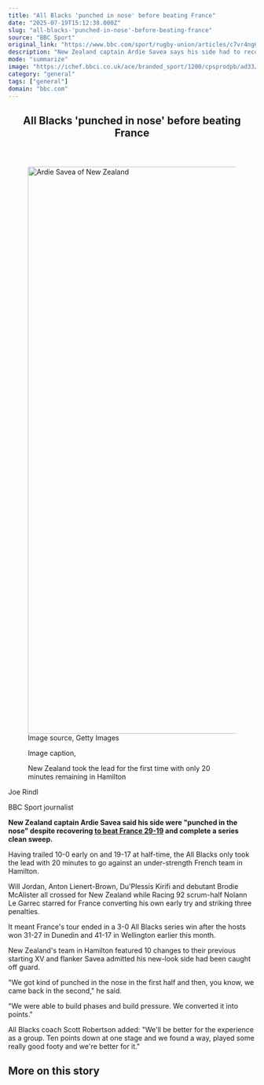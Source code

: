```yaml
---
title: "All Blacks 'punched in nose' before beating France"
date: "2025-07-19T15:12:38.000Z"
slug: "all-blacks-'punched-in-nose'-before-beating-france"
source: "BBC Sport"
original_link: "https://www.bbc.com/sport/rugby-union/articles/c7vr4ng6042o"
description: "New Zealand captain Ardie Savea says his side had to recover from a tough first to beat France 29-19 and complete a series clean sweep."
mode: "summarize"
image: "https://ichef.bbci.co.uk/ace/branded_sport/1200/cpsprodpb/ad33/live/dfbc6ef0-64b2-11f0-af20-030418be2ca5.jpg"
category: "general"
tags: ["general"]
domain: "bbc.com"
---
```

<div id="readability-page-1" class="page"><div><main id="main-content" data-testid="main-content"><article id="urn-bbc-ares--article-c7vr4ng6042o"><header data-component="headline-block"><h2 id="main-heading" type="headline" tabindex="-1"><span role="text">All Blacks 'punched in nose' before beating France</span></h2></header><div data-component="image-block"><figure><p><span><picture><source srcset="https://ichef.bbci.co.uk/ace/standard/240/cpsprodpb/ad33/live/dfbc6ef0-64b2-11f0-af20-030418be2ca5.jpg.webp 240w, https://ichef.bbci.co.uk/ace/standard/320/cpsprodpb/ad33/live/dfbc6ef0-64b2-11f0-af20-030418be2ca5.jpg.webp 320w, https://ichef.bbci.co.uk/ace/standard/480/cpsprodpb/ad33/live/dfbc6ef0-64b2-11f0-af20-030418be2ca5.jpg.webp 480w, https://ichef.bbci.co.uk/ace/standard/624/cpsprodpb/ad33/live/dfbc6ef0-64b2-11f0-af20-030418be2ca5.jpg.webp 624w, https://ichef.bbci.co.uk/ace/standard/800/cpsprodpb/ad33/live/dfbc6ef0-64b2-11f0-af20-030418be2ca5.jpg.webp 800w, https://ichef.bbci.co.uk/ace/standard/976/cpsprodpb/ad33/live/dfbc6ef0-64b2-11f0-af20-030418be2ca5.jpg.webp 976w" type="image/webp"><img alt="Ardie Savea of New Zealand" src="https://ichef.bbci.co.uk/ace/standard/2048/cpsprodpb/ad33/live/dfbc6ef0-64b2-11f0-af20-030418be2ca5.jpg" srcset="https://ichef.bbci.co.uk/ace/standard/240/cpsprodpb/ad33/live/dfbc6ef0-64b2-11f0-af20-030418be2ca5.jpg 240w, https://ichef.bbci.co.uk/ace/standard/320/cpsprodpb/ad33/live/dfbc6ef0-64b2-11f0-af20-030418be2ca5.jpg 320w, https://ichef.bbci.co.uk/ace/standard/480/cpsprodpb/ad33/live/dfbc6ef0-64b2-11f0-af20-030418be2ca5.jpg 480w, https://ichef.bbci.co.uk/ace/standard/624/cpsprodpb/ad33/live/dfbc6ef0-64b2-11f0-af20-030418be2ca5.jpg 624w, https://ichef.bbci.co.uk/ace/standard/800/cpsprodpb/ad33/live/dfbc6ef0-64b2-11f0-af20-030418be2ca5.jpg 800w, https://ichef.bbci.co.uk/ace/standard/976/cpsprodpb/ad33/live/dfbc6ef0-64b2-11f0-af20-030418be2ca5.jpg 976w" width="2048" height="1152.234003656307"></picture></span><span role="text"><span>Image source, </span>Getty Images</span></p><figcaption><span>Image caption, </span><p>New Zealand took the lead for the first time with only 20 minutes remaining in Hamilton</p></figcaption></figure></div><div data-component="byline-block"><p>Joe Rindl</p><p>BBC Sport journalist</p></div><div data-component="text-block"><p><b>New Zealand captain Ardie Savea said his side were "punched in the nose" despite recovering </b><a href="https://www.bbc.com/sport/rugby-union/match/EVP4735206"><b>to beat France 29-19</b></a><b> and complete a series clean sweep.</b></p><p>Having trailed 10-0 early on and 19-17 at half-time, the All Blacks only took the lead with 20 minutes to go against an under-strength French team in Hamilton.</p><p>Will Jordan, Anton Lienert-Brown, Du'Plessis Kirifi and debutant Brodie McAlister all crossed for New Zealand while Racing 92 scrum-half Nolann Le Garrec starred for France converting his own early try and striking three penalties.</p><p>It meant France's tour ended in a 3-0 All Blacks series win after the hosts won 31-27 in Dunedin and 41-17 in Wellington earlier this month.</p><p>New Zealand's team in Hamilton featured 10 changes to their previous starting XV and flanker Savea admitted his new-look side had been caught off guard.</p><p>"We got kind of punched in the nose in the first half and then, you know, we came back in the second," he said.</p><p>"We were able to build phases and build pressure. We converted it into points."</p><p>All Blacks coach Scott Robertson added: "We'll be better for the experience as a group. Ten points down at one stage and we found a way, played some really good footy and we're better for it."</p></div><section data-component="links-block"><p><h2 type="normal">More on this story</h2></p></section></article></main></div></div>